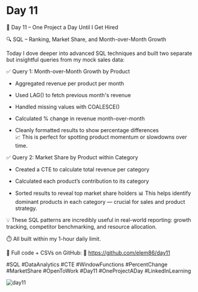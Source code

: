 # Day 11

🎯 Day 11 – One Project a Day Until I Get Hired

🔍 SQL – Ranking, Market Share, and Month-over-Month Growth


Today I dove deeper into advanced SQL techniques and built two separate but insightful queries from my mock sales data:

✅ Query 1: Month-over-Month Growth by Product

   - Aggregated revenue per product per month

   - Used LAG() to fetch previous month's revenue

   - Handled missing values with COALESCE()

   - Calculated % change in revenue month-over-month

   - Cleanly formatted results to show percentage differences  
    📈 This is perfect for spotting product momentum or slowdowns over time.


✅ Query 2: Market Share by Product within Category

  - Created a CTE to calculate total revenue per category

  - Calculated each product’s contribution to its category

  - Sorted results to reveal top market share holders
    📊 This helps identify dominant products in each category — crucial for sales and product strategy.
    

💡 These SQL patterns are incredibly useful in real-world reporting: growth tracking, competitor benchmarking, and resource allocation.

⏱️ All built within my 1-hour daily limit.

📂 Full code + CSVs on GitHub: 🔗 https://github.com/elem86/day11


#SQL #DataAnalytics #CTE #WindowFunctions #PercentChange #MarketShare #OpenToWork #Day11 #OneProjectADay #LinkedInLearning

![day11](https://github.com/user-attachments/assets/eed56a80-d61a-4dd6-a626-eb2b5c0eb149)
